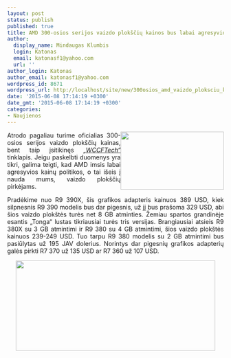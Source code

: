 ```yaml
---
layout: post
status: publish
published: true
title: AMD 300-osios serijos vaizdo plokščių kainos bus labai agresyvios
author:
  display_name: Mindaugas Klumbis
  login: Katonas
  email: katonasf1@yahoo.com
  url: ''
author_login: Katonas
author_email: katonasf1@yahoo.com
wordpress_id: 8671
wordpress_url: http://localhost/site/new/300osios_amd_vaizdo_ploksciu_kainos_bus_labai_agresyvios/
date: '2015-06-08 17:14:19 +0300'
date_gmt: '2015-06-08 17:14:19 +0300'
categories:
- Naujienos
---
```

<p style="text-align: justify;">
	<a href="http://technews.lt/userfiles/AMD-Radeon-300-Series.png"><img alt="" src="http://technews.lt/userfiles/AMD-Radeon-300-Series.png" style="width: 240px; height: 135px; float: right;" /></a>Atrodo pagaliau turime oficialias 300-osios serijos vaizdo plok&scaron;čių kainas, bent taip įsitikinęs&nbsp;<em><a href="http://wccftech.com/amd-radeon-300-series-pricing-confirmed-aggressive/">&bdquo;WCCFTech&ldquo;</a></em> tinklapis. Jeigu paskelbti duomenys yra tikri, galima teigti, kad AMD imsis labai agresyvios kainų politikos, o tai i&scaron;eis į nauda mums, vaizdo plok&scaron;čių pirkėjams.</p>
<p style="text-align: justify;">
	Pradėkime nuo R9 390X, &scaron;is grafikos adapteris kainuos 389 USD, kiek silpnesnis R9 390 modelis bus dar pigesnis, už jį bus pra&scaron;oma 329 USD, abi &scaron;ios vaizdo plok&scaron;tės turės net 8 GB atminties. Žemiau spartos grandinėje esantis &bdquo;Tonga&ldquo; lustas tikriausiai turės tris versijas. Brangiausiai atsieis R9 380X su 3 GB atmintimi ir R9 380 su 4 GB atmintimi, &scaron;ios vaizdo plok&scaron;tės kainuos 239-249 USD. Tuo tarpu R9 380 modelis su 2 GB atmintimi bus pasiūlytas už 195 JAV dolerius. Norintys dar pigesnių grafikos adapterių galės pirkti R7 370 už 135 USD ar R7 360 už 107 USD.</p>
<p style="text-align: center;">
	<a href="http://technews.lt/userfiles/300 series pricing.JPG"><img alt="" src="http://technews.lt/userfiles/300 series pricing.JPG" style="width: 464px; height: 210px;" /></a></p>
